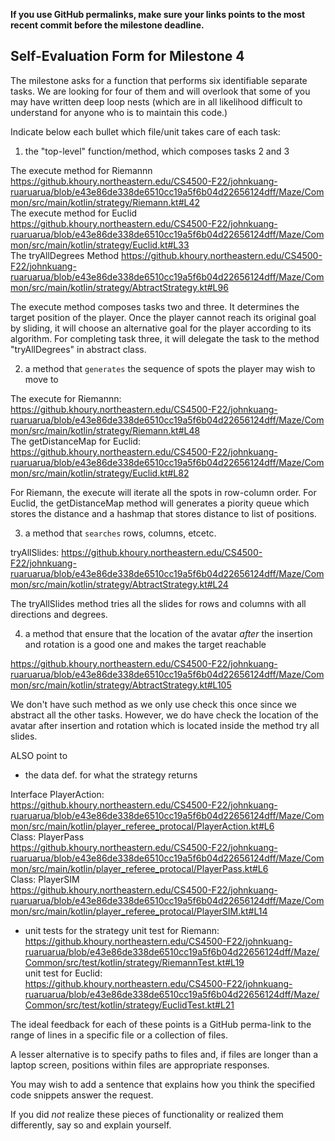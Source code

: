 **If you use GitHub permalinks, make sure your links points to the most recent commit before the milestone deadline.**

## Self-Evaluation Form for Milestone 4

The milestone asks for a function that performs six identifiable
separate tasks. We are looking for four of them and will overlook that
some of you may have written deep loop nests (which are in all
likelihood difficult to understand for anyone who is to maintain this
code.)

Indicate below each bullet which file/unit takes care of each task:

1. the "top-level" function/method, which composes tasks 2 and 3 

The execute method for Riemannn  
https://github.khoury.northeastern.edu/CS4500-F22/johnkuang-ruaruarua/blob/e43e86de338de6510cc19a5f6b04d22656124dff/Maze/Common/src/main/kotlin/strategy/Riemann.kt#L42  
The execute method for Euclid  
https://github.khoury.northeastern.edu/CS4500-F22/johnkuang-ruaruarua/blob/e43e86de338de6510cc19a5f6b04d22656124dff/Maze/Common/src/main/kotlin/strategy/Euclid.kt#L33  
The tryAllDegrees Method
https://github.khoury.northeastern.edu/CS4500-F22/johnkuang-ruaruarua/blob/e43e86de338de6510cc19a5f6b04d22656124dff/Maze/Common/src/main/kotlin/strategy/AbtractStrategy.kt#L96

The execute method composes tasks two and three. It determines the target position of the player. Once the player cannot reach its original goal by sliding, it will choose an alternative goal for the player according to its algorithm. 
For completing task three, it will delegate the task to the method "tryAllDegrees" in abstract class.   

2. a method that `generates` the sequence of spots the player may wish to move to  

The execute for Riemannn:  
https://github.khoury.northeastern.edu/CS4500-F22/johnkuang-ruaruarua/blob/e43e86de338de6510cc19a5f6b04d22656124dff/Maze/Common/src/main/kotlin/strategy/Riemann.kt#L48  
The getDistanceMap for Euclid:  
https://github.khoury.northeastern.edu/CS4500-F22/johnkuang-ruaruarua/blob/e43e86de338de6510cc19a5f6b04d22656124dff/Maze/Common/src/main/kotlin/strategy/Euclid.kt#L82

For Riemann, the execute will iterate all the spots in row-column order. 
For Euclid, the getDistanceMap method will generates a piority queue which stores the distance and a hashmap that stores distance to list of positions.  

3. a method that `searches` rows,  columns, etcetc. 

tryAllSlides: 
https://github.khoury.northeastern.edu/CS4500-F22/johnkuang-ruaruarua/blob/e43e86de338de6510cc19a5f6b04d22656124dff/Maze/Common/src/main/kotlin/strategy/AbtractStrategy.kt#L24

The tryAllSlides method tries all the slides for rows and columns with all directions and degrees. 

4. a method that ensure that the location of the avatar _after_ the
   insertion and rotation is a good one and makes the target reachable

https://github.khoury.northeastern.edu/CS4500-F22/johnkuang-ruaruarua/blob/e43e86de338de6510cc19a5f6b04d22656124dff/Maze/Common/src/main/kotlin/strategy/AbtractStrategy.kt#L105

We don't have such method as we only use check this once since we abstract all the other tasks. 
However, we do have check the location of the avatar after insertion and rotation which is located inside the method try all slides. 



ALSO point to

- the data def. for what the strategy returns

Interface PlayerAction:   
https://github.khoury.northeastern.edu/CS4500-F22/johnkuang-ruaruarua/blob/e43e86de338de6510cc19a5f6b04d22656124dff/Maze/Common/src/main/kotlin/player_referee_protocal/PlayerAction.kt#L6  
Class: PlayerPass  
https://github.khoury.northeastern.edu/CS4500-F22/johnkuang-ruaruarua/blob/e43e86de338de6510cc19a5f6b04d22656124dff/Maze/Common/src/main/kotlin/player_referee_protocal/PlayerPass.kt#L6  
Class: PlayerSIM  
https://github.khoury.northeastern.edu/CS4500-F22/johnkuang-ruaruarua/blob/e43e86de338de6510cc19a5f6b04d22656124dff/Maze/Common/src/main/kotlin/player_referee_protocal/PlayerSIM.kt#L14  

- unit tests for the strategy
unit test for Riemann:    
https://github.khoury.northeastern.edu/CS4500-F22/johnkuang-ruaruarua/blob/e43e86de338de6510cc19a5f6b04d22656124dff/Maze/Common/src/test/kotlin/strategy/RiemannTest.kt#L19  
unit test for Euclid:   
https://github.khoury.northeastern.edu/CS4500-F22/johnkuang-ruaruarua/blob/e43e86de338de6510cc19a5f6b04d22656124dff/Maze/Common/src/test/kotlin/strategy/EuclidTest.kt#L21  

The ideal feedback for each of these points is a GitHub
perma-link to the range of lines in a specific file or a collection of
files.

A lesser alternative is to specify paths to files and, if files are
longer than a laptop screen, positions within files are appropriate
responses.

You may wish to add a sentence that explains how you think the
specified code snippets answer the request.

If you did *not* realize these pieces of functionality or realized
them differently, say so and explain yourself.


